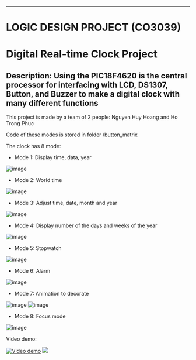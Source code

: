 -------------------------------
LOGIC DESIGN PROJECT (CO3039)
===============================
Digital Real-time Clock Project
===============================
 Description: Using the PIC18F4620 is the central processor for interfacing with LCD, DS1307, Button, and Buzzer to make a digital clock with many different functions 
 ------------------------------
 This project is made by a team of 2 people: Nguyen Huy Hoang and Ho Trong Phuc
 
 Code of these modes is stored in folder \button_matrix
 
 The clock has 8 mode:
 - Mode 1: Display time, data, year

 ![image](https://user-images.githubusercontent.com/80350443/236438013-33f4341e-36ac-4cd8-909c-653d287a46a9.png)
 
 - Mode 2: World time

![image](https://user-images.githubusercontent.com/80350443/236438461-3454dac2-0925-4b75-9c84-b812544b8daa.png)

- Mode 3: Adjust time, date, month and year

![image](https://user-images.githubusercontent.com/80350443/236438795-9c80d032-3266-4d83-a4e6-2b68b30eccf1.png)

- Mode 4: Display number of the days and weeks of the year

![image](https://user-images.githubusercontent.com/80350443/236439190-404517aa-1631-4638-9d14-51e9c4e1c4a3.png)

- Mode 5: Stopwatch

![image](https://user-images.githubusercontent.com/80350443/236439453-01a16021-905a-40ec-954e-1ed1c6971316.png)

- Mode 6: Alarm

![image](https://user-images.githubusercontent.com/80350443/236439718-ec70ad71-7d42-4635-bddc-974f7214f72b.png)

- Mode 7: Animation to decorate

![image](https://user-images.githubusercontent.com/80350443/236439928-fcb56f50-9945-4be9-98fb-66d45f444492.png)
![image](https://user-images.githubusercontent.com/80350443/236440070-b47a7a03-613e-4169-8895-a384cafd03dd.png)

- Mode 8: Focus mode

![image](https://user-images.githubusercontent.com/80350443/236440187-323cdc6d-19ad-4d36-9c6b-267cf12a31e9.png)

Video demo:

[![Video demo](https://img.youtube.com/vi/-NkqBscCRpA/0.jpg)](https://www.youtube.com/watch?v=-NkqBscCRpA)
[![](https://markdown-videos.deta.dev/youtube/{-NkqBscCRpA})](https://youtu.be/{-NkqBscCRpA})

